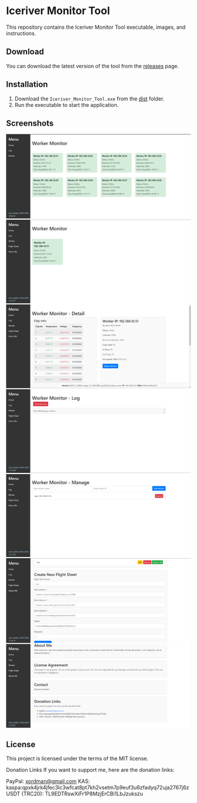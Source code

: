 # Iceriver Monitor Tool

This repository contains the Iceriver Monitor Tool executable, images, and instructions.

## Download

You can download the latest version of the tool from the [releases](https://github.com/your-username/Iceriver_Monitor_Tool/releases) page.

## Installation

1. Download the `Iceriver_Monitor_Tool.exe` from the [dist](dist/) folder.
2. Run the executable to start the application.

## Screenshots

![Screenshot 1](images/screenshot1.png)
![Screenshot 2](images/screenshot2.png)
![Screenshot 2](images/screenshot3.png)
![Screenshot 2](images/screenshot4.png)
![Screenshot 2](images/screenshot5.png)
![Screenshot 2](images/screenshot6.png)
![Screenshot 2](images/screenshot7.png)

## License

This project is licensed under the terms of the MIT license.

Donation Links
If you want to support me, here are the donation links:

PayPal: xordman@gmail.com
KAS: kaspa:qpxk4jrk4jfec3lc3wfcat8pt7kh2vsetm7p9euf3u6zfadyq72uja2767j6z
USDT (TRC20): TL9EDTRswXiFr1P8MzjErCBi1LbJzukszu

